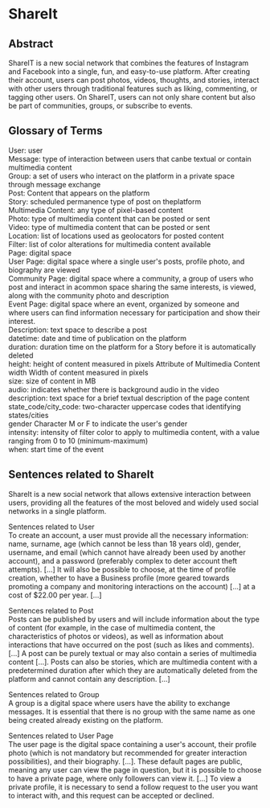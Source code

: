 # ShareIt

## Abstract
ShareIT is a new social network that combines the features of Instagram and Facebook into a single, fun, and easy-to-use platform. After creating their account, users can post photos, videos, thoughts, and stories, interact with other users through traditional features such as liking, commenting, or tagging other users. On ShareIT, users can not only share content but also be part of communities, groups, or subscribe to events.

## Glossary of Terms
User: user <br>
Message: type of interaction between users that canbe textual or contain multimedia content <br>
Group: a set of users who interact on the platform in a private space through message exchange <br>
Post: Content that appears on the platform <br>
Story: scheduled permanence type of post on theplatform <br>
Multimedia Content: any type of pixel-based content <br>
Photo: type of multimedia content that can be posted or sent <br>
Video: type of multimedia content that can be posted or sent <br>
Location: list of locations used as geolocators for posted content <br>
Filter: list of color alterations for multimedia content available <br>
Page: digital space <br>
User Page: digital space where a single user's posts, profile photo, and biography are viewed <br>
Community Page: digital space where a community, a group of users who post and interact in acommon space sharing the same interests, is viewed, along with the community photo and description <br>
Event Page: digital space where an event, organized by someone and where users can find information necessary for participation and show their interest. <br>
Description: text space to describe a post <br>
datetime: date and time of publication on the platform <br>
duration: duration time on the platform for a Story before it is automatically deleted <br>
height: height of content measured in pixels Attribute of Multimedia Content <br>
width Width of content measured in pixels <br>
size: size of content in MB <br>
audio: indicates whether there is background audio in the video <br>
description: text space for a brief textual description of the page content <br>
state_code/city_code: two-character uppercase codes that identifying states/cities <br>
gender Character M or F to indicate the user's gender <br>
intensity: intensity of filter color to apply to multimedia content, with a value ranging from 0 to 10 (minimum-maximum) <br>
when: start time of the event <br>


## Sentences related to ShareIt
ShareIt is a new social network that allows extensive interaction between users, providing all the features of the most beloved and widely used social networks in a single platform.

Sentences related to User <br>
To create an account, a user must provide all the necessary information: name, surname, age (which cannot be less than 18 years old), gender, username, and email (which cannot have already been used by another account), and a password (preferably complex to deter account theft attempts). [...] It will also be possible to choose, at the time of profile creation, whether to have a Business profile (more geared towards promoting a company and monitoring interactions on the account) [...] at a cost of $22.00 per year. [...] <br>

Sentences related to Post <br>
Posts can be published by users and will include information about the type of content (for example, in the case of multimedia content, the characteristics of photos or videos), as well as information about interactions that have occurred on the post (such as likes and comments). [...] A post can be purely textual or may also contain a series of multimedia content [...]. Posts can also be stories, which are multimedia content with a predetermined duration after which they are automatically deleted from the platform and cannot contain any description. [...] <br>

Sentences related to Group <br>
A group is a digital space where users have the ability to exchange messages. It is essential that there is no group with the same name as one being created already existing on the platform. <br>

Sentences related to User Page <br>
The user page is the digital space containing a user's account, their profile photo (which is not mandatory but recommended for greater interaction possibilities), and their biography. [...]. These default pages are public, meaning any user can view the page in question, but it is possible to choose to have a private page, where only followers can view it. [...] To view a private profile, it is necessary to send a follow request to the user you want to interact with, and this request can be accepted or declined. <br>

